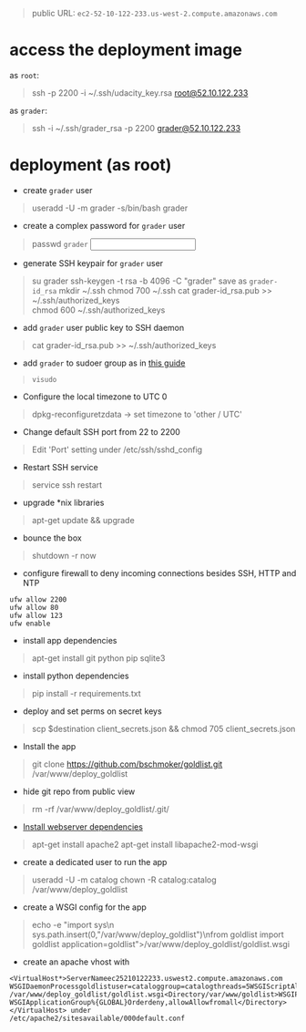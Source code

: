 > public URL: `ec2-52-10-122-233.us-west-2.compute.amazonaws.com`

# access the deployment image

as `root`:
> ssh -p 2200 -i ~/.ssh/udacity_key.rsa root@52.10.122.233

as `grader`:
> ssh -i ~/.ssh/grader_rsa -p 2200 grader@52.10.122.233

# deployment (as root)

- create `grader` user
> useradd -U -m grader -s/bin/bash grader 

- create a complex password for `grader` user
> passwd `grader` 
> <input password>

- generate SSH keypair for `grader` user
> su grader
> ssh-keygen -t rsa -b 4096 -C "grader" 
> save as `grader-id_rsa`
> mkdir ~/.ssh chmod 700 ~/.ssh
> cat grader-id_rsa.pub >> ~/.ssh/authorized_keys  
> chmod 600 ~/.ssh/authorized_keys 

- add `grader` user public key to SSH daemon
> cat grader-id_rsa.pub >> ~/.ssh/authorized_keys

- add `grader` to sudoer group as in [this guide](https://access.redhat.com/documentation/en-US/Red_Hat_Enterprise_Linux_OpenStack_Platform/2/html/Getting_Started_Guide/ch02s03.html)
> `visudo`

- Configure the local timezone to UTC 0 
 > dpkg-reconfiguretzdata -> set timezone to 'other / UTC' 

- Change default SSH port from 22 to 2200 
> Edit 'Port' setting under /etc/ssh/sshd_config 

- Restart SSH service
> service ssh restart

- upgrade *nix libraries
 > apt-get update && upgrade

- bounce the box
> shutdown -r now

- configure firewall to deny incoming connections besides SSH, HTTP and NTP

```
ufw allow 2200
ufw allow 80
ufw allow 123
ufw enable
```

- install app dependencies
> apt-get install git python pip sqlite3 

- install python dependencies 
> pip install -r requirements.txt 

- deploy and set perms on secret keys 
> scp $destination client_secrets.json && chmod 705 client_secrets.json

- Install the app 
> git clone https://github.com/bschmoker/goldlist.git /var/www/deploy_goldlist 

- hide git repo from public view
> rm -rf /var/www/deploy_goldlist/.git/

- [Install webserver dependencies](http://flask.pocoo.org/docs/0.10/deploying/mod_wsgi/)
> apt-get install apache2 
> apt-get install libapache2-mod-wsgi

- create a dedicated user to run the app  
 > useradd -U -m catalog 
 > chown -R catalog:catalog /var/www/deploy_goldlist

- create a WSGI config for the app
 >echo -e "import sys\n sys.path.insert(0,"/var/www/deploy_goldlist")\nfrom goldlist import goldlist application=goldlist">/var/www/deploy_goldlist/goldlist.wsgi

- create an apache vhost with
```
<VirtualHost*>ServerNameec2­52­10­122­233.us­west­2.compute.amazonaws.com
WSGIDaemonProcessgoldlistuser=cataloggroup=catalogthreads=5WSGIScriptAlias/
/var/www/deploy_goldlist/goldlist.wsgi<Directory/var/www/goldlist>WSGIProcessGroupgoldlist
WSGIApplicationGroup%{GLOBAL}Orderdeny,allowAllowfromall</Directory></VirtualHost> under
/etc/apache2/sites­available/000­default.conf
```




